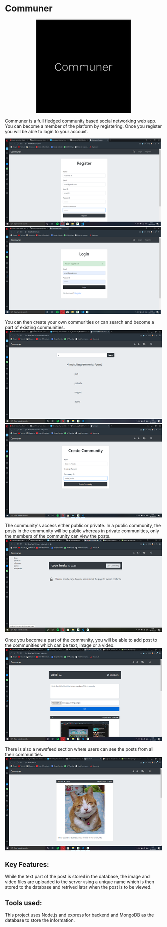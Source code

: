 # Communer
<p align="center">
<img src="public/communer.png" alt="Logo" height="300" width="auto">
 </p>
   <p>
  Communer is a full fledged community based social networking web app. 
  You can become a member of the platform by registering. Once you register you will be able to login to your account. 
 </p>
 
 <img src="screenshots/register.png" alt="Logo" width="500"><img src="screenshots/login.png" alt="Logo" width="500">
 
   You can then create your own communities or can search and become a part of existing communities. 
    <img src="screenshots/searchcom.png" alt="Logo" height="300" width="auto"><img src="screenshots/createcom.png" alt="Logo" height="300" width="auto">
    
   The community's access either public or private. In a public community, the posts in the community will be public whereas in private communities, only the members of the community can view the posts. 
      <img src="screenshots/pvtcom.png" alt="Logo" height="300" width="auto">
   
   Once you become a part of the community, you will be able to add post to the communities which can be text, image or a video. 
     <img src="screenshots/post.png" alt="Logo" height="300" width="auto">
        
   There is also a newsfeed section where users can see the posts from all their communities.
     <img src="screenshots/home.png" alt="Logo" height="300" width="auto">

Key Features:
-------------
While the text part of the post is stored in the database, the image and video files are uploaded to the server using a unique name which is then stored to the database and retrived later when the post is to be viewed.
 
Tools used:
-----------
This project uses Node.js and express for backend and MongoDB as the database to store the information.
